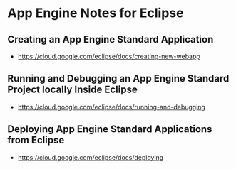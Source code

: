 # App Engine Notes for Eclipse

## Creating an App Engine Standard Application
* https://cloud.google.com/eclipse/docs/creating-new-webapp

## Running and Debugging an App Engine Standard Project locally Inside Eclipse
* https://cloud.google.com/eclipse/docs/running-and-debugging

## Deploying App Engine Standard Applications from Eclipse
* https://cloud.google.com/eclipse/docs/deploying
